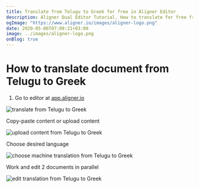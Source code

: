 ```yaml
---
title: Translate from Telugu to Greek for free in Aligner Editor
description: Aligner Dual Editor Tutorial. How to translate for free from Telugu to Greek. Aligner is multilingual document management platform. 
ogImage: "https://www.aligner.io/images/aligner-logo.png"
date: 2020-05-06T07:09:21+03:00
image: ../images/aligner-logo.png
onBlog: true
---
```


# How to translate document from Telugu to Greek

1. Go to editor at [app.aligner.io](https://app.aligner.io "Aligner App web page")

![translate from Telugu to Greek](../aligner-blank-editor.png "translate from Telugu to Greek")

Copy-paste content or upload content

![upload content from Telugu to Greek](../aligner-uploaded-document.png "upload content from Telugu to Greek")

Choose desired language

![choose machine translation from Telugu to Greek](../aligner-language-dropdown.png "choose machine translation from Telugu to Greek")

Work and edit 2 documents in parallel

![edit translation from Telugu to Greek](../aligner-double-sitded-editor.png "edit translation from Telugu to Greek")

